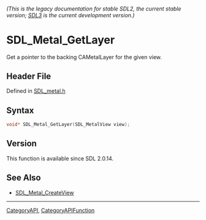 ###### (This is the legacy documentation for stable SDL2, the current stable version; [SDL3](https://wiki.libsdl.org/SDL3/) is the current development version.)
# SDL_Metal_GetLayer

Get a pointer to the backing CAMetalLayer for the given view.

## Header File

Defined in [SDL_metal.h](https://github.com/libsdl-org/SDL/blob/SDL2/include/SDL_metal.h)

## Syntax

```c
void* SDL_Metal_GetLayer(SDL_MetalView view);

```

## Version

This function is available since SDL 2.0.14.

## See Also

- [SDL_Metal_CreateView](SDL_Metal_CreateView)

----
[CategoryAPI](CategoryAPI), [CategoryAPIFunction](CategoryAPIFunction)

